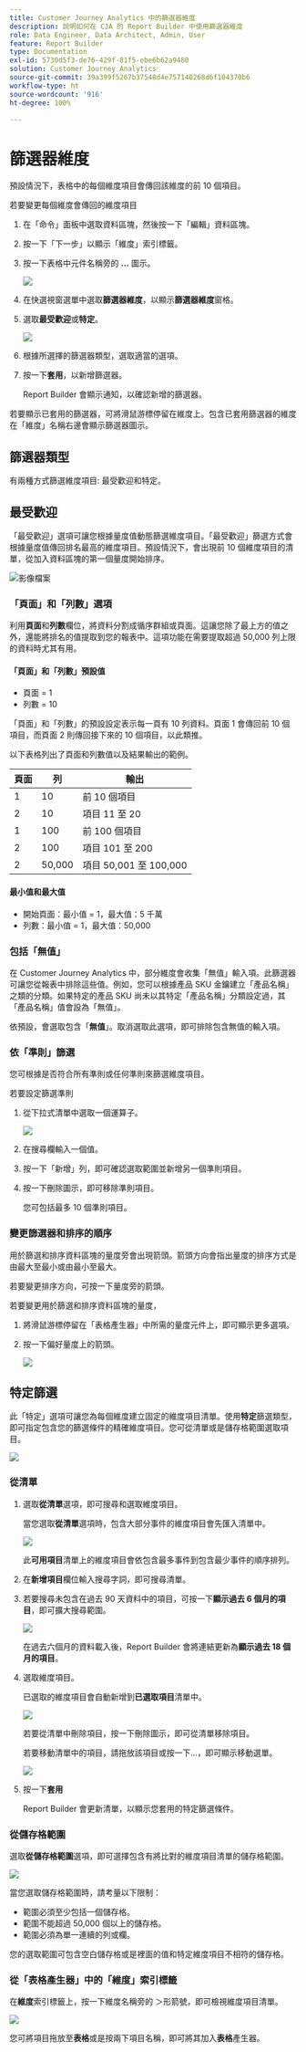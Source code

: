 ```yaml
---
title: Customer Journey Analytics 中的篩選器維度
description: 說明如何在 CJA 的 Report Builder 中使用篩選器維度
role: Data Engineer, Data Architect, Admin, User
feature: Report Builder
type: Documentation
exl-id: 5730d5f3-de76-429f-81f5-ebe6b62a9480
solution: Customer Journey Analytics
source-git-commit: 39a399f5267b37548d4e757140268d6f104370b6
workflow-type: ht
source-wordcount: '916'
ht-degree: 100%

---
```


# 篩選器維度

預設情況下，表格中的每個維度項目會傳回該維度的前 10 個項目。

若要變更每個維度會傳回的維度項目

1. 在「命令」面板中選取資料區塊，然後按一下「編輯」資料區塊。

1. 按一下「下一步」以顯示「維度」索引標籤。

1. 按一下表格中元件名稱旁的 **...** 圖示。

   ![](./assets/image27.png)

1. 在快選視窗選單中選取&#x200B;**篩選器維度**，以顯示&#x200B;**篩選器維度**&#x200B;窗格。

1. 選取&#x200B;**最受歡迎**&#x200B;或&#x200B;**特定**。

   ![](./assets/image28.png)

1. 根據所選擇的篩選器類型，選取適當的選項。

1. 按一下&#x200B;**套用**，以新增篩選器。

   Report Builder 會顯示通知，以確認新增的篩選器。

若要顯示已套用的篩選器，可將滑鼠游標停留在維度上。包含已套用篩選器的維度在「維度」名稱右邊會顯示篩選器圖示。

## 篩選器類型

有兩種方式篩選維度項目: 最受歡迎和特定。

## 最受歡迎

「最受歡迎」選項可讓您根據量度值動態篩選維度項目。「最受歡迎」篩選方式會根據量度值傳回排名最高的維度項目。預設情況下，會出現前 10 個維度項目的清單，從加入資料區塊的第一個量度開始排序。

![影像檔案](./assets/image29.png)


### 「頁面」和「列數」選項

利用&#x200B;**頁面**&#x200B;和&#x200B;**列數**&#x200B;欄位，將資料分割成循序群組或頁面。這讓您除了最上方的值之外，還能將排名的值提取到您的報表中。這項功能在需要提取超過 50,000 列上限的資料時尤其有用。

#### 「頁面」和「列數」預設值

- 頁面 = 1
- 列數 = 10

「頁面」和「列數」的預設設定表示每一頁有 10 列資料。頁面 1 會傳回前 10 個項目，而頁面 2 則傳回接下來的 10 個項目，以此類推。

以下表格列出了頁面和列數值以及結果輸出的範例。

| 頁面 | 列 | 輸出 |
|------|--------|----------------------|
| 1 | 10 | 前 10 個項目 |
| 2 | 10 | 項目 11 至 20 |
| 1 | 100 | 前 100 個項目 |
| 2 | 100 | 項目 101 至 200 |
| 2 | 50,000 | 項目 50,001 至 100,000 |

#### 最小值和最大值

- 開始頁面：最小值 = 1，最大值：5 千萬
- 列數：最小值 = 1，最大值：50,000

### 包括「無值」

在 Customer Journey Analytics 中，部分維度會收集「無值」輸入項。此篩選器可讓您從報表中排除這些值。例如，您可以根據產品 SKU 金鑰建立「產品名稱」之類的分類。如果特定的產品 SKU 尚未以其特定「產品名稱」分類設定過，其「產品名稱」值會設為「無值」。

依預設，會選取包含「**無值**」。取消選取此選項，即可排除包含無值的輸入項。

### 依「準則」篩選

您可根據是否符合所有準則或任何準則來篩選維度項目。

若要設定篩選準則

1. 從下拉式清單中選取一個運算子。

   ![](./assets/image31.png)

1. 在搜尋欄輸入一個值。

1. 按一下「新增」列，即可確認選取範圍並新增另一個準則項目。

1. 按一下刪除圖示，即可移除準則項目。

   您可包括最多 10 個準則項目。

### 變更篩選器和排序的順序

用於篩選和排序資料區塊的量度旁會出現箭頭。箭頭方向會指出量度的排序方式是由最大至最小或由最小至最大。

若要變更排序方向，可按一下量度旁的箭頭。 

若要變更用於篩選和排序資料區塊的量度，

1. 將滑鼠游標停留在「表格產生器」中所需的量度元件上，即可顯示更多選項。 

2. 按一下偏好量度上的箭頭。 

   ![](./assets/image30.png)


## 特定篩選

此「特定」選項可讓您為每個維度建立固定的維度項目清單。使用&#x200B;**特定**&#x200B;篩選類型，即可指定包含您的篩選條件的精確維度項目。您可從清單或是儲存格範圍選取項目。

![](./assets/image32.png)

### 從清單

1. 選取&#x200B;**從清單**&#x200B;選項，即可搜尋和選取維度項目。

   當您選取&#x200B;**從清單**&#x200B;選項時，包含大部分事件的維度項目會先匯入清單中。

   ![](./assets/image33.png)

   此&#x200B;**可用項目**&#x200B;清單上的維度項目會依包含最多事件到包含最少事件的順序排列。

1. 在&#x200B;**新增項目**&#x200B;欄位輸入搜尋字詞，即可搜尋清單。

1. 若要搜尋未包含在過去 90 天資料中的項目，可按一下&#x200B;**顯示過去 6 個月的項目**，即可擴大搜尋範圍。

   ![](./assets/image34.png)

   在過去六個月的資料載入後，Report Builder 會將連結更新為&#x200B;**顯示過去 18 個月的項目**。

1. 選取維度項目。

   已選取的維度項目會自動新增到&#x200B;**已選取項目**&#x200B;清單中。

   ![](./assets/image35.png)

   若要從清單中刪除項目，按一下刪除圖示，即可從清單移除項目。

   若要移動清單中的項目，請拖放該項目或按一下...，即可顯示移動選單。

   ![](./assets/image36.png)

1. 按一下&#x200B;**套用**

   Report Builder 會更新清單，以顯示您套用的特定篩選條件。

### 從儲存格範圍

選取&#x200B;**從儲存格範圍**&#x200B;選項，即可選擇包含有將比對的維度項目清單的儲存格範圍。

![](./assets/image37.png)

當您選取儲存格範圍時，請考量以下限制：

- 範圍必須至少包括一個儲存格。
- 範圍不能超過 50,000 個以上的儲存格。
- 範圍必須為單一連續的列或欄。

您的選取範圍可包含空白儲存格或是裡面的值和特定維度項目不相符的儲存格。

### 從「表格產生器」中的「維度」索引標籤

在&#x200B;**維度**&#x200B;索引標籤上，按一下維度名稱旁的 ＞形箭號，即可檢視維度項目清單。

![](./assets/dimensions_chevron.png)

您可將項目拖放至&#x200B;**表格**&#x200B;或是按兩下項目名稱，即可將其加入&#x200B;**表格**&#x200B;產生器。
